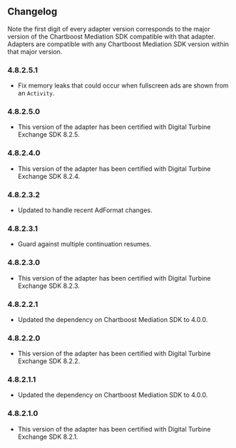 ## Changelog

Note the first digit of every adapter version corresponds to the major version of the Chartboost Mediation SDK compatible with that adapter. 
Adapters are compatible with any Chartboost Mediation SDK version within that major version.

### 4.8.2.5.1
- Fix memory leaks that could occur when fullscreen ads are shown from an `Activity`.

### 4.8.2.5.0
- This version of the adapter has been certified with Digital Turbine Exchange SDK 8.2.5.

### 4.8.2.4.0
- This version of the adapter has been certified with Digital Turbine Exchange SDK 8.2.4.

### 4.8.2.3.2
- Updated to handle recent AdFormat changes.

### 4.8.2.3.1
- Guard against multiple continuation resumes.

### 4.8.2.3.0
- This version of the adapter has been certified with Digital Turbine Exchange SDK 8.2.3.

### 4.8.2.2.1
- Updated the dependency on Chartboost Mediation SDK to 4.0.0.

### 4.8.2.2.0
- This version of the adapter has been certified with Digital Turbine Exchange SDK 8.2.2.

### 4.8.2.1.1
- Updated the dependency on Chartboost Mediation SDK to 4.0.0.

### 4.8.2.1.0
- This version of the adapter has been certified with Digital Turbine Exchange SDK 8.2.1.
